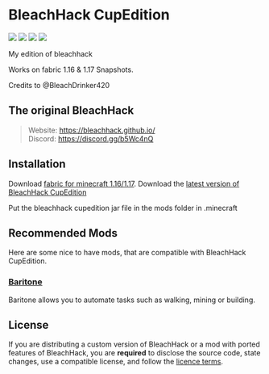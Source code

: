 
# BleachHack CupEdition
![](https://img.shields.io/tokei/lines/github/CUPZYY/BleachHack-CupEdition?style=flat-square)
![](https://img.shields.io/github/languages/code-size/CUPZYY/BleachHack-CupEdition?style=flat-square)
![](https://img.shields.io/github/last-commit/CUPZYY/BleachHack-CupEdition?style=flat-square)
![](https://img.shields.io/badge/daily%20commit-bruh%20ofc-blue?style=flat-square)

My edition of bleachhack

Works on fabric 1.16 & 1.17 Snapshots.

Credits to @BleachDrinker420

## The original BleachHack
> Website: https://bleachhack.github.io/  
> Discord: https://discord.gg/b5Wc4nQ

## Installation

Download [fabric for minecraft 1.16/1.17](https://fabricmc.net/use/).
Download the [latest version of BleachHack CupEdition](https://bleachhack.github.io)

Put the bleachhack cupedition jar file in the mods folder in .minecraft

## Recommended Mods

Here are some nice to have mods, that are compatible with BleachHack CupEdition.

### [Baritone](https://github.com/cabaletta/baritone)
Baritone allows you to automate tasks such as walking, mining or building.

## License

If you are distributing a custom version of BleachHack or a mod with ported features of BleachHack, you are **required** to disclose the source code, state changes, use a compatible license, and follow the [licence terms](https://github.com/BleachDrinker420/BleachHack/blob/master/LICENSE).
